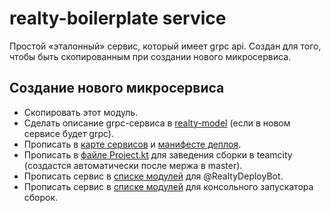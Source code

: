 # realty-boilerplate service

Простой «эталонный» сервис, который имеет grpc api. Создан для того, чтобы быть скопированным при создании нового микросервиса.

## Создание нового микросервиса

* Скопировать этот модуль.
* Сделать описание grpc-сервиса в [realty-model](https://a.yandex-team.ru/arcadia/classifieds/realty/realty-model/src/main/proto/boilerplate/boilerplate.proto) (если в новом сервисе будет grpc).
* Прописать в [карте сервисов](https://a.yandex-team.ru/arcadia/classifieds/services/maps/realty-boilerplate.yml) и [манифесте деплоя](https://a.yandex-team.ru/arcadia/classifieds/services/deploy/realty-boilerplate.yml).
* Прописать в [файле Project.kt](https://bb.yandex-team.ru/projects/YANDEX-CLASSIFIEDS/repos/realty-backend-builds/browse/.teamcity/VerticalsBackend_RealtyNG/Project.kt) для заведения сборки в teamcity (создастся автоматически после мержа в master).
* Прописать сервис в [списке модулей](https://a.yandex-team.ru/arcadia/classifieds/realty/realty-backend-ci/src/main/scala/ru/yandex/realty/ci/backend/service/module/Modules.scala) для @RealtyDeployBot.
* Прописать сервис в [списке модулей](https://a.yandex-team.ru/arcadia/classifieds/realty/scripts/deployment/build.sh) для консольного запускатора сборок.
